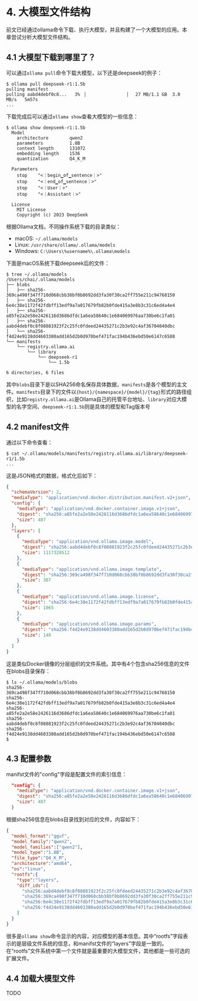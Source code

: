 # 4. 大模型文件结构

前文已经通过ollama命令下载、执行大模型，并且构建了一个大模型的应用。本章尝试分析大模型文件结构。

## 4.1 大模型下载到哪里了？

可以通过`ollama pull`命令下载大模型，以下还是deepseek的例子：

```
$ ollama pull deepseek-r1:1.5b
pulling manifest 
pulling aabd4debf0c8...   3% ▕                ▏  27 MB/1.1 GB  3.0 MB/s   5m57s
...
```

下载完成后可以通过`ollama show`查看大模型的一些信息：

```
$ ollama show deepseek-r1:1.5b
  Model
    architecture        qwen2
    parameters          1.8B
    context length      131072
    embedding length    1536
    quantization        Q4_K_M

  Parameters
    stop    "<｜begin▁of▁sentence｜>"
    stop    "<｜end▁of▁sentence｜>"
    stop    "<｜User｜>"
    stop    "<｜Assistant｜>"

  License
    MIT License
    Copyright (c) 2023 DeepSeek
```

根据Ollama文档，不同操作系统下载的目录类似：

- macOS: `~/.ollama/models`
- Linux: `/usr/share/ollama/.ollama/models`
- Windows: `C:\Users\%username%\.ollama\models`

下面是macOS系统下载deepseek后的文件：

```
$ tree ~/.ollama/models
/Users/chai/.ollama/models
├── blobs
│   ├── sha256-369ca498f347f710d068cbb38bf0b8692dd3fa30f30ca2ff755e211c94768150
│   ├── sha256-6e4c38e1172f42fdbff13edf9a7a017679fb82b0fde415a3e8b3c31c6ed4a4e4
│   ├── sha256-a85fe2a2e58e2426116d3686dfdc1a6ea58640c1e684069976aa730be6c1fa01
│   ├── sha256-aabd4debf0c8f08881923f2c25fc0fdeed24435271c2b3e92c4af36704040dbc
│   └── sha256-f4d24e9138dd4603380add165d2b0d970bef471fac194b436ebd50e6147c6588
└── manifests
    └── registry.ollama.ai
        └── library
            └── deepseek-r1
                └── 1.5b

6 directories, 6 files
```

其中`blobs`目录下是以SHA256命名保存具体数据，`manifests`是各个模型的主文件。`manifests`目录下的文件以`{host}/{namespace}/{model}/{tag}`形式的路径组织，比如`registry.ollama.ai`是Ollama自己的托管平台地址、`library`对应大模型的名字空间、`deepseek-r1:1.5b`则是具体的模型和Tag版本号

## 4.2 manifest文件

通过以下命令查看：

```
$ cat ~/.ollama/models/manifests/registry.ollama.ai/library/deepseek-r1/1.5b
...
```

这是JSON格式的数据，格式化后如下：

```json
{
  "schemaVersion": 2,
  "mediaType": "application/vnd.docker.distribution.manifest.v2+json",
  "config": {
    "mediaType": "application/vnd.docker.container.image.v1+json",
    "digest": "sha256:a85fe2a2e58e2426116d3686dfdc1a6ea58640c1e684069976aa730be6c1fa01",
    "size": 487
  },
  "layers": [
    {
      "mediaType": "application/vnd.ollama.image.model",
      "digest": "sha256:aabd4debf0c8f08881923f2c25fc0fdeed24435271c2b3e92c4af36704040dbc",
      "size": 1117320512
    },
    {
      "mediaType": "application/vnd.ollama.image.template",
      "digest": "sha256:369ca498f347f710d068cbb38bf0b8692dd3fa30f30ca2ff755e211c94768150",
      "size": 387
    },
    {
      "mediaType": "application/vnd.ollama.image.license",
      "digest": "sha256:6e4c38e1172f42fdbff13edf9a7a017679fb82b0fde415a3e8b3c31c6ed4a4e4",
      "size": 1065
    },
    {
      "mediaType": "application/vnd.ollama.image.params",
      "digest": "sha256:f4d24e9138dd4603380add165d2b0d970bef471fac194b436ebd50e6147c6588",
      "size": 148
    }
  ]
}
```

这是类似Docker镜像的分层组织的文件系统。其中有4个包含sha256信息的文件在blobs目录保存：

```
$ ls ~/.ollama/models/blobs
sha256-369ca498f347f710d068cbb38bf0b8692dd3fa30f30ca2ff755e211c94768150
sha256-6e4c38e1172f42fdbff13edf9a7a017679fb82b0fde415a3e8b3c31c6ed4a4e4
sha256-a85fe2a2e58e2426116d3686dfdc1a6ea58640c1e684069976aa730be6c1fa01
sha256-aabd4debf0c8f08881923f2c25fc0fdeed24435271c2b3e92c4af36704040dbc
sha256-f4d24e9138dd4603380add165d2b0d970bef471fac194b436ebd50e6147c6588
$
```

## 4.3 配置参数

manifst文件的"config"字段是配置文件的索引信息：

```json
  "config": {
    "mediaType": "application/vnd.docker.container.image.v1+json",
    "digest": "sha256:a85fe2a2e58e2426116d3686dfdc1a6ea58640c1e684069976aa730be6c1fa01",
    "size": 487
  }
```

根据sha256信息在blobs目录找到对应的文件，内容如下：

```json
{
  "model_format":"gguf",
  "model_family":"qwen2",
  "model_families":["qwen2"],
  "model_type":"1.8B",
  "file_type":"Q4_K_M",
  "architecture":"amd64",
  "os":"linux",
  "rootfs":{
    "type":"layers",
    "diff_ids":[
      "sha256:aabd4debf0c8f08881923f2c25fc0fdeed24435271c2b3e92c4af36704040dbc",
      "sha256:369ca498f347f710d068cbb38bf0b8692dd3fa30f30ca2ff755e211c94768150",
      "sha256:6e4c38e1172f42fdbff13edf9a7a017679fb82b0fde415a3e8b3c31c6ed4a4e4",
      "sha256:f4d24e9138dd4603380add165d2b0d970bef471fac194b436ebd50e6147c6588"
    ]
  }
}
```

很多是`ollama show`命令显示的内容，对应模型的基本信息。其中“rootfs”字段表示的是层级文件系统的信息，和manifst文件的“layers”字段是一致的。在“rootfs”文件系统中第一个文件就是最重要的大模型文件，其他都是一些可选的扩展文件。

## 4.4 加载大模型文件

TODO
